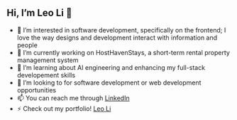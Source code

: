 ## Hi, I’m Leo Li 👋
- 👀 I’m interested in software development, specifically on the frontend; I love the way designs and development interact with information and people
- 🔭 I’m currently working on HostHavenStays, a short-term rental property management system
- 🌱 I’m learning about AI engineering and enhancing my full-stack developement skills
- 💞️ I’m looking to for software development or web development opportunities
- 📫 You can reach me through [LinkedIn](https://www.linkedin.com/in/leoli07)
- ⚡ Check out my portfolio! [Leo Li](https://leowjli.me)
<!--
💬 Ask me about ...
⚡ Fun fact: ...
-->
